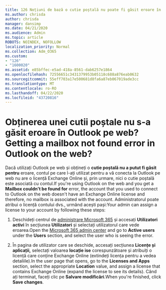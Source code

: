 ```yaml
---
title: 126 Noțiuni de bază o cutie poștală nu poate fi găsit eroare în OWA?
ms.author: chrisda
author: chrisda
manager: dansimp
ms.date: 04/21/2020
ms.audience: Admin
ms.topic: article
ROBOTS: NOINDEX, NOFOLLOW
localization_priority: Normal
ms.collection: Adm_O365
ms.custom:
- "126"
- "1600020"
ms.assetid: e85bffec-e5ad-418a-8561-dab6257e1864
ms.openlocfilehash: 72556651c3431379953b05118c688a876eab0632
ms.sourcegitcommit: 55eff703a17e500681d8fa6a87eb067019ade3cc
ms.translationtype: MT
ms.contentlocale: ro-RO
ms.lasthandoff: 04/22/2020
ms.locfileid: "43720816"
---
```

# <a name="getting-a-mailbox-not-found-error-in-outlook-on-the-web"></a><span data-ttu-id="7549b-102">Obținerea unei cutii poștale nu s-a găsit eroare în Outlook pe web?</span><span class="sxs-lookup"><span data-stu-id="7549b-102">Getting a mailbox not found error in Outlook on the web?</span></span>

<span data-ttu-id="7549b-103">Dacă utilizați Outlook pe web și obțineți o **cutie poștală nu a putut fi găsit pentru** eroare, contul pe care l-ați utilizat pentru a vă conecta la Outlook pe web nu are o licență Exchange Online și, prin urmare, nici o cutie poștală este asociată cu contul.</span><span class="sxs-lookup"><span data-stu-id="7549b-103">If you're using Outlook on the web and you get a **Mailbox couldn't be found for** error, the account that you used to connect to Outlook on the web doesn't have an Exchange Online license and therefore, no mailbox is associated with the account.</span></span> <span data-ttu-id="7549b-104">Administratorul poate atribui o licență contului dvs., urmând acești pași:</span><span class="sxs-lookup"><span data-stu-id="7549b-104">Your admin can assign a license to your account by following these steps:</span></span>

1. <span data-ttu-id="7549b-105">Deschideți centrul de [administrare Microsoft 365](https://portal.office.com/adminportal/home#/homepage) și accesați **Utilizatori activi** în secțiunea **Utilizatori** și selectați utilizatorul care vede eroarea.</span><span class="sxs-lookup"><span data-stu-id="7549b-105">Open the [Microsoft 365 admin center](https://portal.office.com/adminportal/home#/homepage) and go to **Active users** under the **Users** section, and select the user who is seeing the error.</span></span>

2. <span data-ttu-id="7549b-106">În pagina de utilizator care se deschide, accesați secțiunea **Licențe și aplicații,** selectați valoarea **locație ise** corespunzătoare și atribuiți o licență care conține Exchange Online (extindeți licența pentru a vedea detaliile).</span><span class="sxs-lookup"><span data-stu-id="7549b-106">In the user page that opens, go to the **Licenses and Apps** section, select the appropriate **Location** value, and assign a license that contains Exchange Online (expand the license to see its details).</span></span> <span data-ttu-id="7549b-107">Când ați terminat, faceți clic pe **Salvare modificări**.</span><span class="sxs-lookup"><span data-stu-id="7549b-107">When you're finished, click **Save changes**.</span></span>
